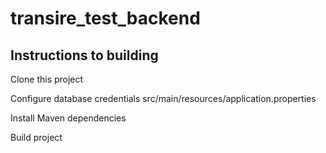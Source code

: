 # transire_test_backend

## Instructions to building
Clone this project

Configure database credentials
src/main/resources/application.properties

Install Maven dependencies

Build project
